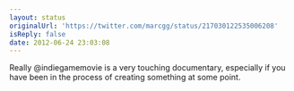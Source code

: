 ```yaml
---
layout: status
originalUrl: 'https://twitter.com/marcgg/status/217030122535006208'
isReply: false
date: 2012-06-24 23:03:08
---
```


Really @indiegamemovie is a very touching documentary, especially if you have been in the process of creating something at some point.
